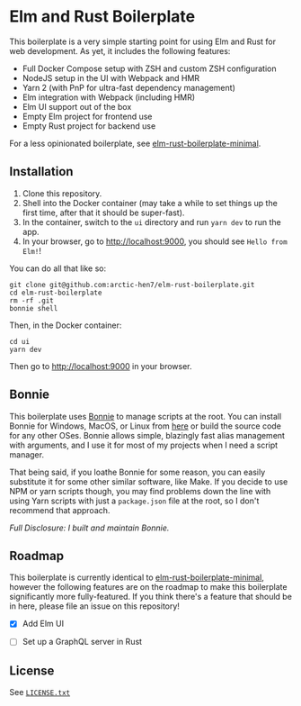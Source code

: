 # Elm and Rust Boilerplate

This boilerplate is a very simple starting point for using Elm and Rust for web development. As yet, it includes the following features:

- Full Docker Compose setup with ZSH and custom ZSH configuration
- NodeJS setup in the UI with Webpack and HMR
- Yarn 2 (with PnP for ultra-fast dependency management)
- Elm integration with Webpack (including HMR)
- Elm UI support out of the box
- Empty Elm project for frontend use
- Empty Rust project for backend use

For a less opinionated boilerplate, see [elm-rust-boilerplate-minimal](https://github.com/arctic-hen7/elm-rust-boilerplate-minimal).

## Installation

1. Clone this repository.
2. Shell into the Docker container (may take a while to set things up the first time, after that it should be super-fast).
3. In the container, switch to the `ui` directory and run `yarn dev` to run the app.
4. In your browser, go to <http://localhost:9000>, you should see `Hello from Elm!`!

You can do all that like so:
```
git clone git@github.com:arctic-hen7/elm-rust-boilerplate.git
cd elm-rust-boilerplate
rm -rf .git
bonnie shell
```
Then, in the Docker container:
```
cd ui
yarn dev
```

Then go to <http://localhost:9000> in your browser.

## Bonnie

This boilerplate uses [Bonnie](https://github.com/arctic-hen7/bonnie) to manage scripts at the root. You can install Bonnie for Windows, MacOS, or Linux from [here](https://github.com/arctic-hen7/bonnie/releases) or build the source code for any other OSes. Bonnie allows simple, blazingly fast alias management with arguments, and I use it for most of my projects when I need a script manager.

That being said, if you loathe Bonnie for some reason, you can easily substitute it for some other similar software, like Make. If you decide to use NPM or yarn scripts though, you may find problems down the line with using Yarn scripts with just a `package.json` file at the root, so I don't recommend that approach.

*Full Disclosure: I built and maintain Bonnie.*

## Roadmap

This boilerplate is currently identical to [elm-rust-boilerplate-minimal](https://github.com/arctic-hen7/elm-rust-boilerplate-minimal), however the following features are on the roadmap to make this boilerplate significantly more fully-featured. If you think there's a feature that should be in here, please file an issue on this repository!

* [x] Add Elm UI
- [ ] Set up a GraphQL server in Rust

## License

See [`LICENSE.txt`](./LICENSE)
